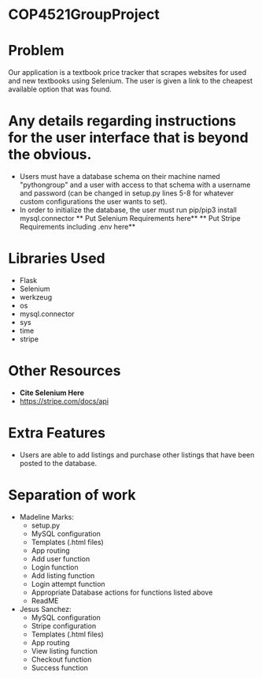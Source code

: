 # COP4521GroupProject

# Problem
Our application is a textbook price tracker that scrapes websites for used and new textbooks using Selenium. The user is given a link to the cheapest available option that was found.

# Any details regarding instructions for the user interface that is beyond the obvious.
- Users must have a database schema on their machine named "pythongroup" and a user with access to that schema with a username and password (can be changed in setup.py lines 5-8 for whatever custom configurations the user wants to set). 
- In order to initialize the database, the user must run pip/pip3 install mysql.connector
** Put Selenium Requirements here**
** Put Stripe Requirements including .env here**

# Libraries Used
- Flask
- Selenium 
- werkzeug
- os
- mysql.connector
- sys
- time
- stripe

# Other Resources
- **Cite Selenium Here**
- https://stripe.com/docs/api

# Extra Features
- Users are able to add listings and purchase other listings that have been posted to the database.

# Separation of work
- Madeline Marks: 
  - setup.py
  - MySQL configuration
  - Templates (.html files)
  - App routing
  - Add user function
  - Login function
  - Add listing function
  - Login attempt function
  - Appropriate Database actions for functions listed above
  - ReadME
- Jesus Sanchez:
  - MySQL configuration
  - Stripe configuration
  - Templates (.html files)
  - App routing
  - View listing function
  - Checkout function
  - Success function
